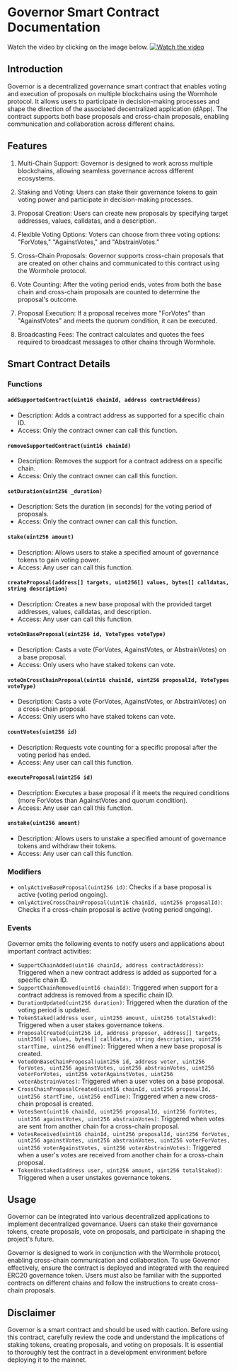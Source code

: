 # Governor Smart Contract Documentation

Watch the video by clicking on the image below.
[![Watch the video](https://i.imgur.com/PpqxUVp.jpg)](https://www.youtube.com/watch?v=tcxoGLWKKk8)

## Introduction

Governor is a decentralized governance smart contract that enables voting and execution of proposals on multiple blockchains using the Wormhole protocol. It allows users to participate in decision-making processes and shape the direction of the associated decentralized application (dApp). The contract supports both base proposals and cross-chain proposals, enabling communication and collaboration across different chains.

## Features

1. Multi-Chain Support: Governor is designed to work across multiple blockchains, allowing seamless governance across different ecosystems.

2. Staking and Voting: Users can stake their governance tokens to gain voting power and participate in decision-making processes.

3. Proposal Creation: Users can create new proposals by specifying target addresses, values, calldatas, and a description.

4. Flexible Voting Options: Voters can choose from three voting options: "ForVotes," "AgainstVotes," and "AbstrainVotes."

5. Cross-Chain Proposals: Governor supports cross-chain proposals that are created on other chains and communicated to this contract using the Wormhole protocol.

6. Vote Counting: After the voting period ends, votes from both the base chain and cross-chain proposals are counted to determine the proposal's outcome.

7. Proposal Execution: If a proposal receives more "ForVotes" than "AgainstVotes" and meets the quorum condition, it can be executed.

8. Broadcasting Fees: The contract calculates and quotes the fees required to broadcast messages to other chains through Wormhole.

## Smart Contract Details

### Functions

#### `addSupportedContract(uint16 chainId, address contractAddress)`

- Description: Adds a contract address as supported for a specific chain ID.
- Access: Only the contract owner can call this function.

#### `removeSupportedContract(uint16 chainId)`

- Description: Removes the support for a contract address on a specific chain.
- Access: Only the contract owner can call this function.

#### `setDuration(uint256 _duration)`

- Description: Sets the duration (in seconds) for the voting period of proposals.
- Access: Only the contract owner can call this function.

#### `stake(uint256 amount)`

- Description: Allows users to stake a specified amount of governance tokens to gain voting power.
- Access: Any user can call this function.

#### `createProposal(address[] targets, uint256[] values, bytes[] calldatas, string description)`

- Description: Creates a new base proposal with the provided target addresses, values, calldatas, and description.
- Access: Any user can call this function.

#### `voteOnBaseProposal(uint256 id, VoteTypes voteType)`

- Description: Casts a vote (ForVotes, AgainstVotes, or AbstrainVotes) on a base proposal.
- Access: Only users who have staked tokens can vote.

#### `voteOnCrossChainProposal(uint16 chainId, uint256 proposalId, VoteTypes voteType)`

- Description: Casts a vote (ForVotes, AgainstVotes, or AbstrainVotes) on a cross-chain proposal.
- Access: Only users who have staked tokens can vote.

#### `countVotes(uint256 id)`

- Description: Requests vote counting for a specific proposal after the voting period has ended.
- Access: Any user can call this function.

#### `executeProposal(uint256 id)`

- Description: Executes a base proposal if it meets the required conditions (more ForVotes than AgainstVotes and quorum condition).
- Access: Any user can call this function.

#### `unstake(uint256 amount)`

- Description: Allows users to unstake a specified amount of governance tokens and withdraw their tokens.
- Access: Any user can call this function.

### Modifiers

- `onlyActiveBaseProposal(uint256 id)`: Checks if a base proposal is active (voting period ongoing).
- `onlyActiveCrossChainProposal(uint16 chainId, uint256 proposalId)`: Checks if a cross-chain proposal is active (voting period ongoing).

### Events

Governor emits the following events to notify users and applications about important contract activities:

- `SupportChainAdded(uint16 chainId, address contractAddress)`: Triggered when a new contract address is added as supported for a specific chain ID.
- `SupportChainRemoved(uint16 chainId)`: Triggered when support for a contract address is removed from a specific chain ID.
- `DurationUpdated(uint256 duration)`: Triggered when the duration of the voting period is updated.
- `TokenStaked(address user, uint256 amount, uint256 totalStaked)`: Triggered when a user stakes governance tokens.
- `ProposalCreated(uint256 id, address proposer, address[] targets, uint256[] values, bytes[] calldatas, string description, uint256 startTime, uint256 endTime)`: Triggered when a new base proposal is created.
- `VotedOnBaseChainProposal(uint256 id, address voter, uint256 forVotes, uint256 againstVotes, uint256 abstrainVotes, uint256 voterForVotes, uint256 voterAgainstVotes, uint256 voterAbstrainVotes)`: Triggered when a user votes on a base proposal.
- `CrossChainProposalCreated(uint16 chainId, uint256 proposalId, uint256 startTime, uint256 endTime)`: Triggered when a new cross-chain proposal is created.
- `VotesSent(uint16 chainId, uint256 proposalId, uint256 forVotes, uint256 againstVotes, uint256 abstrainVotes)`: Triggered when votes are sent from another chain for a cross-chain proposal.
- `VotesReceived(uint16 chainId, uint256 proposalId, uint256 forVotes, uint256 againstVotes, uint256 abstrainVotes, uint256 voterForVotes, uint256 voterAgainstVotes, uint256 voterAbstrainVotes)`: Triggered when a user's votes are received from another chain for a cross-chain proposal.
- `TokenUnstaked(address user, uint256 amount, uint256 totalStaked)`: Triggered when a user unstakes governance tokens.

## Usage

Governor can be integrated into various decentralized applications to implement decentralized governance. Users can stake their governance tokens, create proposals, vote on proposals, and participate in shaping the project's future.

Governor is designed to work in conjunction with the Wormhole protocol, enabling cross-chain communication and collaboration. To use Governor effectively, ensure the contract is deployed and integrated with the required ERC20 governance token. Users must also be familiar with the supported contracts on different chains and follow the instructions to create cross-chain proposals.

## Disclaimer

Governor is a smart contract and should be used with caution. Before using this contract, carefully review the code and understand the implications of staking tokens, creating proposals, and voting on proposals. It is essential to thoroughly test the contract in a development environment before deploying it to the mainnet. 
